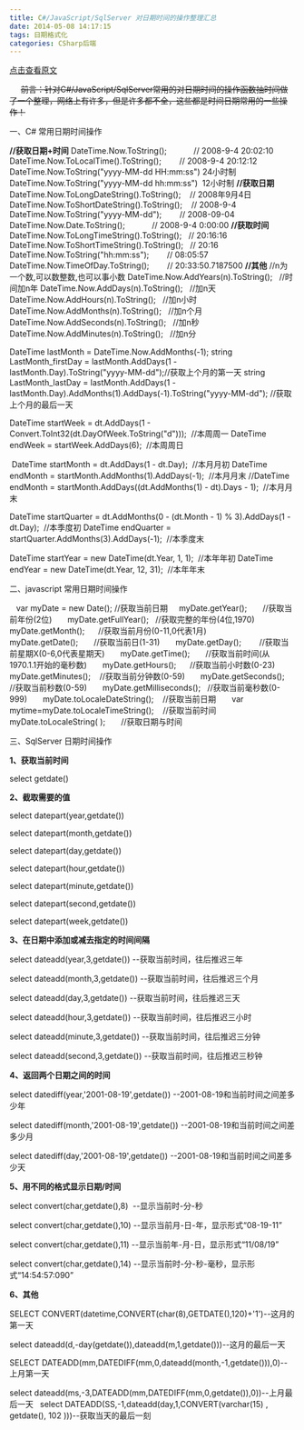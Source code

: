 ```yaml
---
title: C#/JavaScript/SqlServer 对日期时间的操作整理汇总
date: 2014-05-08 14:17:15
tags: 日期格式化
categories: CSharp后端
---
```


[点击查看原文](https://www.cnblogs.com/bugzone/p/Day20140508.html)
<div id="cnblogs_post_body" class="blogpost-body ">

&nbsp;&nbsp;&nbsp;&nbsp; <span style="text-decoration: line-through;">前言：针对C#/JavaScript/SqlServer常用的对日期时间的操作函数抽时间做了一个整理，网络上有许多，但是许多都不全，这些都是时间日期常用的一些操作！</span>

一、C# 常用日期时间操作

**//获取日期+时间**
DateTime.Now.ToString();&nbsp;&nbsp;&nbsp;&nbsp;&nbsp;&nbsp;&nbsp;&nbsp;&nbsp;&nbsp;&nbsp; // 2008-9-4 20:02:10
DateTime.Now.ToLocalTime().ToString();&nbsp;&nbsp;&nbsp;&nbsp;&nbsp;&nbsp;&nbsp; // 2008-9-4 20:12:12
DateTime.Now.ToString("yyyy-MM-dd&nbsp;HH:mm:ss")&nbsp;24小时制 
DateTime.Now.ToString("yyyy-MM-dd&nbsp;hh:mm:ss")&nbsp;&nbsp;12小时制
**//获取日期**
DateTime.Now.ToLongDateString().ToString();&nbsp;&nbsp;&nbsp; // 2008年9月4日
DateTime.Now.ToShortDateString().ToString();&nbsp;&nbsp;&nbsp; // 2008-9-4
DateTime.Now.ToString("yyyy-MM-dd");&nbsp;&nbsp;&nbsp;&nbsp;&nbsp;&nbsp;&nbsp; // 2008-09-04
DateTime.Now.Date.ToString();&nbsp;&nbsp;&nbsp;&nbsp;&nbsp;&nbsp;&nbsp;&nbsp;&nbsp;&nbsp;&nbsp; // 2008-9-4 0:00:00
**//获取时间**
DateTime.Now.ToLongTimeString().ToString();&nbsp;&nbsp; // 20:16:16
DateTime.Now.ToShortTimeString().ToString();&nbsp;&nbsp; // 20:16
DateTime.Now.ToString("hh:mm:ss");&nbsp;&nbsp;&nbsp;&nbsp;&nbsp;&nbsp;&nbsp; // 08:05:57
DateTime.Now.TimeOfDay.ToString();&nbsp;&nbsp;&nbsp;&nbsp;&nbsp;&nbsp;&nbsp; // 20:33:50.7187500
**//其他**
//n为一个数,可以数整数,也可以事小数
DateTime.Now.AddYears(n).ToString();&nbsp;&nbsp; //时间加n年
DateTime.Now.AddDays(n).ToString();&nbsp;&nbsp; //加n天
DateTime.Now.AddHours(n).ToString();&nbsp;&nbsp; //加n小时
DateTime.Now.AddMonths(n).ToString();&nbsp;&nbsp; //加n个月
DateTime.Now.AddSeconds(n).ToString();&nbsp;&nbsp; //加n秒
DateTime.Now.AddMinutes(n).ToString();&nbsp;&nbsp; //加n分

DateTime lastMonth = DateTime.Now.AddMonths(-1);
string LastMonth_firstDay = lastMonth.AddDays(1 - lastMonth.Day).ToString("yyyy-MM-dd");//获取上个月的第一天
string LastMonth_lastDay = lastMonth.AddDays(1 - lastMonth.Day).AddMonths(1).AddDays(-1).ToString("yyyy-MM-dd"); //获取上个月的最后一天

DateTime startWeek = dt.AddDays(1 - Convert.ToInt32(dt.DayOfWeek.ToString("d")));&nbsp; //本周周一
DateTime endWeek = startWeek.AddDays(6);&nbsp; //本周周日

&nbsp;DateTime startMonth = dt.AddDays(1 - dt.Day);&nbsp; //本月月初
DateTime endMonth = startMonth.AddMonths(1).AddDays(-1);&nbsp; //本月月末
//DateTime endMonth = startMonth.AddDays((dt.AddMonths(1) - dt).Days - 1);&nbsp; //本月月末

DateTime startQuarter = dt.AddMonths(0 - (dt.Month - 1) % 3).AddDays(1 - dt.Day);&nbsp; //本季度初
DateTime endQuarter = startQuarter.AddMonths(3).AddDays(-1);&nbsp; //本季度末

DateTime startYear = new DateTime(dt.Year, 1, 1);&nbsp; //本年年初
DateTime endYear = new DateTime(dt.Year, 12, 31);&nbsp; //本年年末

二、javascript 常用日期时间操作

&nbsp;&nbsp; var myDate = new Date(); //获取当前日期
&nbsp;&nbsp;&nbsp; myDate.getYear();&nbsp;&nbsp;&nbsp;&nbsp;&nbsp;&nbsp; //获取当前年份(2位) &nbsp;
&nbsp;&nbsp;&nbsp; myDate.getFullYear();&nbsp;&nbsp; //获取完整的年份(4位,1970) &nbsp;
&nbsp;&nbsp;&nbsp; myDate.getMonth();&nbsp;&nbsp;&nbsp;&nbsp;&nbsp; //获取当前月份(0-11,0代表1月) &nbsp;
&nbsp;&nbsp;&nbsp; myDate.getDate();&nbsp;&nbsp;&nbsp;&nbsp;&nbsp;&nbsp; //获取当前日(1-31) &nbsp;
&nbsp;&nbsp;&nbsp; myDate.getDay();&nbsp;&nbsp;&nbsp;&nbsp;&nbsp;&nbsp;&nbsp; //获取当前星期X(0-6,0代表星期天) &nbsp;
&nbsp;&nbsp;&nbsp; myDate.getTime();&nbsp;&nbsp;&nbsp;&nbsp;&nbsp;&nbsp; //获取当前时间(从1970.1.1开始的毫秒数) &nbsp;
&nbsp;&nbsp;&nbsp; myDate.getHours();&nbsp;&nbsp;&nbsp;&nbsp;&nbsp; //获取当前小时数(0-23) &nbsp;
&nbsp;&nbsp;&nbsp; myDate.getMinutes();&nbsp;&nbsp;&nbsp; //获取当前分钟数(0-59) &nbsp;
&nbsp;&nbsp;&nbsp; myDate.getSeconds();&nbsp;&nbsp;&nbsp; //获取当前秒数(0-59) &nbsp;
&nbsp;&nbsp;&nbsp; myDate.getMilliseconds();&nbsp;&nbsp; //获取当前毫秒数(0-999) &nbsp;
&nbsp;&nbsp;&nbsp; myDate.toLocaleDateString();&nbsp;&nbsp;&nbsp; //获取当前日期 &nbsp;
&nbsp;&nbsp;&nbsp; var mytime=myDate.toLocaleTimeString();&nbsp;&nbsp;&nbsp; //获取当前时间 &nbsp;
&nbsp;&nbsp;&nbsp; myDate.toLocaleString( );&nbsp;&nbsp;&nbsp;&nbsp;&nbsp;&nbsp; //获取日期与时间

三、SqlServer 日期时间操作

**1、获取当前时间** 

select getdate()

**2、截取需要的值**

select datepart(year,getdate())

select datepart(month,getdate())

select datepart(day,getdate())

select datepart(hour,getdate())

select datepart(minute,getdate())

select datepart(second,getdate())

select datepart(week,getdate())

**3、在日期中添加或减去指定的时间间隔**

select dateadd(year,3,getdate()) --获取当前时间，往后推迟三年

select dateadd(month,3,getdate()) --获取当前时间，往后推迟三个月

select dateadd(day,3,getdate()) --获取当前时间，往后推迟三天

select dateadd(hour,3,getdate()) --获取当前时间，往后推迟三小时

select dateadd(minute,3,getdate()) --获取当前时间，往后推迟三分钟

select dateadd(second,3,getdate()) --获取当前时间，往后推迟三秒钟

**4、返回两个日期之间的时间**

select datediff(year,'2001-08-19',getdate()) --2001-08-19和当前时间之间差多少年

select datediff(month,'2001-08-19',getdate()) --2001-08-19和当前时间之间差多少月

select datediff(day,'2001-08-19',getdate()) --2001-08-19和当前时间之间差多少天

**5、用不同的格式显示日期/时间**

select convert(char,getdate(),8)&nbsp; --显示当前时-分-秒

select convert(char,getdate(),10) --显示当前月-日-年，显示形式“08-19-11”

select convert(char,getdate(),11) --显示当前年-月-日，显示形式“11/08/19”

select convert(char,getdate(),14) --显示当前时-分-秒-毫秒，显示形式“14:54:57:090”

**6、其他**

SELECT CONVERT(datetime,CONVERT(char(8),GETDATE(),120)+'1')--这月的第一天 

select dateadd(d,-day(getdate()),dateadd(m,1,getdate()))--这月的最后一天&nbsp; &nbsp;

SELECT DATEADD(mm,DATEDIFF(mm,0,dateadd(month,-1,getdate())),0)--上月第一天 &nbsp;

select dateadd(ms,-3,DATEADD(mm,DATEDIFF(mm,0,getdate()),0))--上月最后一天
&nbsp;
select DATEADD(SS,-1,dateadd(day,1,CONVERT(varchar(15) , getdate(), 102 )))--获取当天的最后一刻

</div>